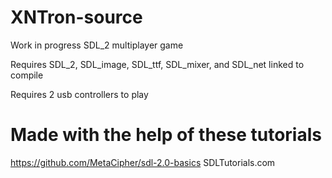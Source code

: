 # XNTron-source
Work in progress SDL_2 multiplayer game

Requires SDL_2, SDL_image, SDL_ttf, SDL_mixer, and SDL_net linked to compile

Requires 2 usb controllers to play

# Made with the help of these tutorials
https://github.com/MetaCipher/sdl-2.0-basics 
SDLTutorials.com
